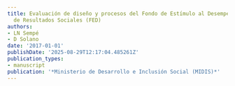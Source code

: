 ```yaml
---
title: Evaluación de diseño y procesos del Fondo de Estı́mulo al Desempeño y Logro
  de Resultados Sociales (FED)
authors:
- LN Sempé
- D Solano
date: '2017-01-01'
publishDate: '2025-08-29T12:17:04.485261Z'
publication_types:
- manuscript
publication: '*Ministerio de Desarrollo e Inclusión Social (MIDIS)*'
---
```

